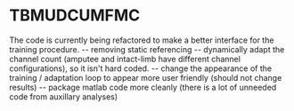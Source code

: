 # TBMUDCUMFMC
The code is currently being refactored to make a better interface for the training procedure.
 -- removing static referencing
 -- dynamically adapt the channel count (amputee and intact-limb have different channel configurations), so it isn't hard coded.
 -- change the appearance of the training / adaptation loop to appear more user friendly (should not change results)
 -- package matlab code more cleanly (there is a lot of unneeded code from auxillary analyses)

